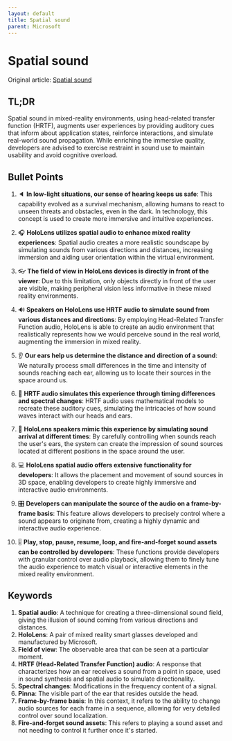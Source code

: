 ```yaml
---
layout: default
title: Spatial sound
parent: Microsoft
---
```


# Spatial sound
Original article: [Spatial sound](https://learn.microsoft.com/en-us/windows/mixed-reality/design/spatial-sound)

## TL;DR
Spatial sound in mixed-reality environments, using head-related transfer function (HRTF), augments user experiences by providing auditory cues that inform about application states, reinforce interactions, and simulate real-world sound propagation. While enriching the immersive quality, developers are advised to exercise restraint in sound use to maintain usability and avoid cognitive overload.

## Bullet Points
1. 🔈 **In low-light situations, our sense of hearing keeps us safe**: This capability evolved as a survival mechanism, allowing humans to react to unseen threats and obstacles, even in the dark. In technology, this concept is used to create more immersive and intuitive experiences.

2. 🎧 **HoloLens utilizes spatial audio to enhance mixed reality experiences**: Spatial audio creates a more realistic soundscape by simulating sounds from various directions and distances, increasing immersion and aiding user orientation within the virtual environment.

3. 👓 **The field of view in HoloLens devices is directly in front of the viewer**: Due to this limitation, only objects directly in front of the user are visible, making peripheral vision less informative in these mixed reality environments.

4. 🔊 **Speakers on HoloLens use HRTF audio to simulate sound from various distances and directions**: By employing Head-Related Transfer Function audio, HoloLens is able to create an audio environment that realistically represents how we would perceive sound in the real world, augmenting the immersion in mixed reality.

5. 👂 **Our ears help us determine the distance and direction of a sound**: We naturally process small differences in the time and intensity of sounds reaching each ear, allowing us to locate their sources in the space around us.

6. 🎼 **HRTF audio simulates this experience through timing differences and spectral changes**: HRTF audio uses mathematical models to recreate these auditory cues, simulating the intricacies of how sound waves interact with our heads and ears.

7. 🔄 **HoloLens speakers mimic this experience by simulating sound arrival at different times**: By carefully controlling when sounds reach the user's ears, the system can create the impression of sound sources located at different positions in the space around the user.

8. 💻 **HoloLens spatial audio offers extensive functionality for developers**: It allows the placement and movement of sound sources in 3D space, enabling developers to create highly immersive and interactive audio environments.

9. 🎛️ **Developers can manipulate the source of the audio on a frame-by-frame basis**: This feature allows developers to precisely control where a sound appears to originate from, creating a highly dynamic and interactive audio experience.

10. 🎚️ **Play, stop, pause, resume, loop, and fire-and-forget sound assets can be controlled by developers**: These functions provide developers with granular control over audio playback, allowing them to finely tune the audio experience to match visual or interactive elements in the mixed reality environment.

## Keywords
1. **Spatial audio**: A technique for creating a three-dimensional sound field, giving the illusion of sound coming from various directions and distances.
2. **HoloLens**: A pair of mixed reality smart glasses developed and manufactured by Microsoft.
3. **Field of view**: The observable area that can be seen at a particular moment.
4. **HRTF (Head-Related Transfer Function) audio**: A response that characterizes how an ear receives a sound from a point in space, used in sound synthesis and spatial audio to simulate directionality.
5. **Spectral changes**: Modifications in the frequency content of a signal.
6. **Pinna**: The visible part of the ear that resides outside the head.
7. **Frame-by-frame basis**: In this context, it refers to the ability to change audio sources for each frame in a sequence, allowing for very detailed control over sound localization.
8. **Fire-and-forget sound assets**: This refers to playing a sound asset and not needing to control it further once it's started.